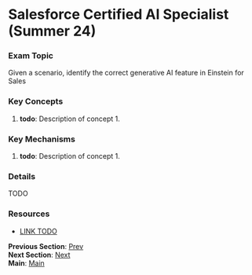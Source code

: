 # Salesforce Certified AI Specialist (Summer 24)

### Exam Topic
Given a scenario, identify the correct generative AI feature in Einstein for Sales

### Key Concepts
1. **todo**: Description of concept 1.

### Key Mechanisms
1. **todo**: Description of concept 1.

### Details

TODO



### Resources
- [LINK TODO](URL)

**Previous Section**: [Prev](./1.2.md)<br />
**Next Section**: [Next](./2.2.md)<br />
**Main**: [Main](../README.md)